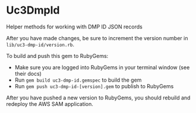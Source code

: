 # Uc3DmpId

Helper methods for working with DMP ID JSON records

After you have made changes, be sure to increment the version number in `lib/uc3-dmp-id/version.rb`.

To build and push this gem to RubyGems:
- Make sure you are logged into RubyGems in your terminal window (see their docs)
- Run `gem build uc3-dmp-id.gemspec` to build the gem
- Run `gem push uc3-dmp-id-[version].gem` to publish to RubyGems

After you have pushed a new version to RubyGems, you should rebuild and redeploy the AWS SAM application.
